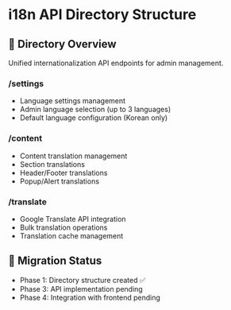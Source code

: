 # i18n API Directory Structure

## 📁 Directory Overview
Unified internationalization API endpoints for admin management.

### /settings
- Language settings management
- Admin language selection (up to 3 languages)
- Default language configuration (Korean only)

### /content  
- Content translation management
- Section translations
- Header/Footer translations
- Popup/Alert translations

### /translate
- Google Translate API integration
- Bulk translation operations
- Translation cache management

## 🔄 Migration Status
- Phase 1: Directory structure created ✅
- Phase 3: API implementation pending
- Phase 4: Integration with frontend pending